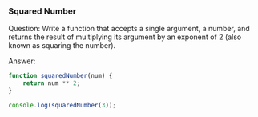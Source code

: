 

### Squared Number

Question: Write a function that accepts a single argument, a number, and returns the result of multiplying its argument by an exponent of 2 (also known as squaring the number).

Answer:

```javascript
function squaredNumber(num) {
    return num ** 2;
}

console.log(squaredNumber(3));
```
